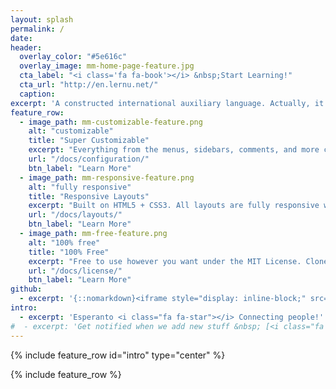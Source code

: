 ```yaml
---
layout: splash
permalink: /
date:
header:
  overlay_color: "#5e616c"
  overlay_image: mm-home-page-feature.jpg
  cta_label: "<i class='fa fa-book'></i> &nbsp;Start Learning!"
  cta_url: "http://en.lernu.net/"
  caption:
excerpt: 'A constructed international auxiliary language. Actually, it is the most widely spoken constructed language in the world.[6] The Polish ophthalmologist L. L. Zamenhof published the first book detailing Esperanto, the Unua Libro, on 26 July 1887. The name of Esperanto derives from Doktoro Esperanto ("Esperanto" translates as "one who hopes"), the pseudonym under which Zamenhof published Unua Libro.<br /> <small><i> - <b>Wikipedia</b>, The Free Encyclopedia</i></small><br /><br /> {::nomarkdown}<iframe style="display: inline-block;" src="https://ghbtns.com/github-btn.html?user=esperanto-ro&repo=esperanto-ro.github.io&type=star&count=true&size=large" frameborder="0" scrolling="0" width="160px" height="30px"></iframe> <iframe style="display: inline-block;" src="https://ghbtns.com/github-btn.html?user=esperanto-ro&repo=esperanto-ro.github.io&type=fork&count=true&size=large" frameborder="0" scrolling="0" width="158px" height="30px"></iframe>{:/nomarkdown}'
feature_row:
  - image_path: mm-customizable-feature.png
    alt: "customizable"
    title: "Super Customizable"
    excerpt: "Everything from the menus, sidebars, comments, and more can be configured or set with YAML Front Matter."
    url: "/docs/configuration/"
    btn_label: "Learn More"
  - image_path: mm-responsive-feature.png
    alt: "fully responsive"
    title: "Responsive Layouts"
    excerpt: "Built on HTML5 + CSS3. All layouts are fully responsive with helpers to augment your content."
    url: "/docs/layouts/"
    btn_label: "Learn More"
  - image_path: mm-free-feature.png
    alt: "100% free"
    title: "100% Free"
    excerpt: "Free to use however you want under the MIT License. Clone it, fork it, customize it, whatever!"
    url: "/docs/license/"
    btn_label: "Learn More"
github:
  - excerpt: '{::nomarkdown}<iframe style="display: inline-block;" src="https://ghbtns.com/github-btn.html?user=esperanto-ro&repo=esperanto-ro.github.io&type=star&count=true&size=large" frameborder="0" scrolling="0" width="160px" height="30px"></iframe> <iframe style="display: inline-block;" src="https://ghbtns.com/github-btn.html?user=esperanto-ro&repo=esperanto-ro.github.io&type=fork&count=true&size=large" frameborder="0" scrolling="0" width="158px" height="30px"></iframe>{:/nomarkdown}'
intro:
  - excerpt: 'Esperanto <i class="fa fa-star"></i> Connecting people!'
#  - excerpt: 'Get notified when we add new stuff &nbsp; [<i class="fa fa-twitter"></i> @mmistakes](https://twitter.com/mmistakes){: .btn .btn--twitter}'
---
```


{% include feature_row id="intro" type="center" %}

{% include feature_row %}
